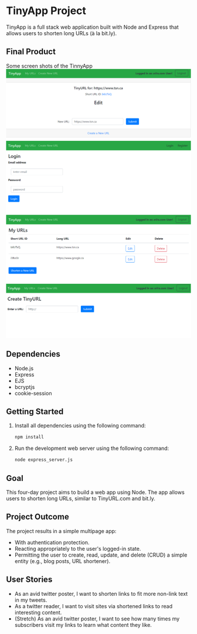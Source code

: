 # TinyApp Project

TinyApp is a full stack web application built with Node and Express that allows users to shorten long URLs (à la bit.ly).

## Final Product
Some screen shots of the TinnyApp
![Screenshot of my app](docs/urls-page1.png)
![Screenshot of my app](docs/urls-page2.png)
![Screenshot of my app](docs/urls-page3.png)
![Screenshot of my app](docs/urls-page4.png)


## Dependencies

- Node.js
- Express
- EJS
- bcryptjs
- cookie-session

## Getting Started

1. Install all dependencies using the following command:
    ```bash
    npm install
    ```

2. Run the development web server using the following command:
    ```bash
    node express_server.js
    ```

## Goal

This four-day project aims to build a web app using Node. The app allows users to shorten long URLs, similar to TinyURL.com and bit.ly.

## Project Outcome

The project results in a simple multipage app:

- With authentication protection.
- Reacting appropriately to the user's logged-in state.
- Permitting the user to create, read, update, and delete (CRUD) a simple entity (e.g., blog posts, URL shortener).

## User Stories

- As an avid twitter poster, I want to shorten links to fit more non-link text in my tweets.
- As a twitter reader, I want to visit sites via shortened links to read interesting content.
- (Stretch) As an avid twitter poster, I want to see how many times my subscribers visit my links to learn what content they like.